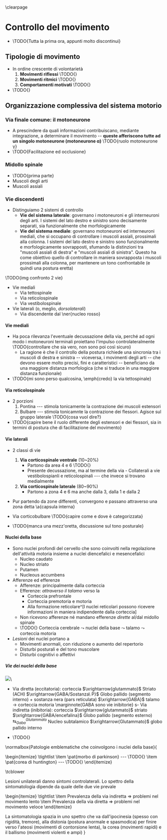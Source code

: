 <!-- Mon 20 Apr 2020 12:21:11 PM CEST -->
\clearpage

# Controllo del movimento
- \TODO{Tutta la prima ora, appunti molto discontinui}

## Tipologie di movimento
- In ordine crescente di volontarietà
    1. __Movimenti riflessi__ \TODO{}
    2. __Movimenti ritmici__ \TODO{}
    3. __Comportamenti motivati__ \TODO{}
- \TODO{}

## Organizzazione complessiva del sistema motorio

### Via finale comune: il motoneurone
- A prescindere da quali informazioni contribuiscano, mediante integrazione, a determinare il movimento -- __queste afferiscono tutte ad un singolo motoneurone (motoneurone α)__ \TODO{ruolo motoneurone γ}
- \TODO{Facilitazione ed occlusione}

### Midollo spinale
- \TODO{prima parte}
- Muscoli degli arti
- Muscoli assiali

### Vie discendenti
- Distinguiamo 2 sistemi di controllo
    - __Vie del sistema laterale__: governano i motoneuroni e gli interneuroni degli arti. I sistemi del lato destro e sinistro sono decisamente separati, sia funzionalmente che morfologicamente
    - __Vie del sistema mediale__: governano motoneuroni ed interneuroni mediali, che si occupano di controllare i muscoli assiali, prossimali alla colonna. I sistemi del lato destro e sinistro sono funzionalmente e morfologicamente sovrapposti, sfumando la distinzioni tra "muscoli assiali di destra" e "muscoli assiali di sinistra". Questo ha come obiettivo quello di controllare in maniera sovrapposta i muscoli prossimali alla colonna, per mantenere un tono confrontabile (e quindi una postura eretta)

\TODO{img confronto 2 vie}
- Vie mediali
    - Via tettospinale
    - Via reticolospinale
    - Via vestibolospinale
- Vie laterali (o, meglio, _dorsolaterali_)
    - Via discendente dal \ner{nucleo rosso}

#### Vie mediali
- Ha poca rilevanza l'eventuale decussazione della via, perché ad ogni modo i motoneuroni terminali proiettano l'impulso controlateralmente \TODO{controllare che sia vero, non sono poi così sicuro}
    - La ragione è che il controllo della postura richiede una sincronia tra i muscoli di destra e sinistra -- viceversa, i movimenti degli arti -- che devono essere molto precisi, fini e caratteristici -- beneficiano da una maggiore distanza morfologica (che si traduce in una maggiore distanza funzionale)
- \TODO{mi sono perso qualcosina, \emph{credo} la via tettospinale}

#### Via reticolospinale
- 2 porzioni
    1. Pontina --- stimola tonicamente la contrazione dei muscoli estensori
    2. Bulbare --- stimola tonicamnte la contrazione dei flessori. Agisce sul gruppo laterale \TODO{cosa vuol dire?}
- \TODO{capire bene il ruolo differente degli estensori e dei flessori, sia in termini di postura che di facilitazione del movimento}

<!-- Tue 21 Apr 2020 09:12:51 AM CEST --> 

#### Vie laterali
- 2 classi di vie
    1. __Via corticospinale ventrale__ (10~20%)
        - Partono da area 4 e 6 \TODO{}
        - Presente decussazione, ma al termine della via - Collaterali a vie vestibolospianli e reticolospinali --- che invece si trovano medialmente
    2. __Via corticospinale laterale__ (80~90%)
        -  Partono a zona 4 e 6 ma anche dalla 3, dalla 1 e dalla 2
- Pur partendo da zone differenti, convergono e passano attraverso una zona detta \a{capsula interna}

- Via corticobulbare \TODO{capire come e dove è categorizzata}

- \TODO{manca una mezz'oretta, discussione sul tono posturale}

<!-- Mon 27 Apr 2020 12:09:55 PM CEST --> 

#### Nuclei della base
- Sono nuclei profondi del cervello che sono coinvolti nella regolazione dell'attività motoria insieme a nuclei diencefalici e mesencefalici
    - Nucleo caudato
    - Nucleo striato
    - Putamen
    - Nucleous accumbens
- Afferenze ed efferenze
    - Afferenze: principalmente dalla corteccia
    - Efferenze: _attraverso il talamo_ verso la
        - Corteccia prefrontale
        - Corteccia premotoria e motoria
        - Alla formazione reticolare^[I nuclei reticolari possono ricevere informazioni in maniera indipendente dalla corteccia]
    - Non ricevono afferenze né mandano efferenze _dirette_ al/dal midollo spinale
    - \TODO{} Corteccia cerebrale $\leadsto$ nuclei della base $\leadsto$ talamo $\leadsto$ corteccia motoria
- _Lesioni_ dei nuclei portano a
    - Movimenti anormali, con riduzione o aumento del repertorio
    - Disturbi posturali e del tono muscolare
    - Disturbi cognitivi o affettivi

##### Vie dei nuclei della base

![](img/vie-nuclei-della-base.png)\ 

- Via diretta (eccitatoria): corteccia $\xrightarrow{glutammato}$ Striato (ACH) $\xrightarrow{GABA/Sostanza\ P}$ Globo pallido (segmento interno) + sostanza nera (pars reticulata) $\xrightarrow{GABA}$ talamo → corteccia motoria \marginnote{GABA sono vie inibitorie}
s- Via indiretta (inibitoria): corteccia $\xrightarrow{glutammato}$ striato $\xrightarrow{GABA/encefalina}$ Globo pallido (segmento esterno) $\mathop{\leftrightarrows}^{Glutammato}_{Gaba}$ Nucleo subtalamico $\xrightarrow{Glutammato}$ globo pallido interno

- \TODO{}

\normalbox{Patologie emblematiche che coinvolgono i nuclei della base}{

\begin{itemize}
\tightlist
\item \pat{morbo di parkinson} --- \TODO{}
\item \pat{corea di huntington} --- \TODO{}
\end{itemize}

\tcblower

Lesioni unilaterali danno sintomi controlaterali. Lo spettro della sintomatologia dipende da quale delle due vie prevale

\begin{itemize}
\tightlist
\item Prevalenza della via indiretta ⇒ problemi nel movimento lento
\item Prevalenza della via diretta ⇒ problemi nel movimento veloce
\end{itemize}

La sintomatologia spazia in uno spettro che va dall'ipocinesia (spesso con rigidità, tremore), alla distonia (postura anormale e spasmodica) per finire verso l'ateosi (movimenti di contorsione lenta), la corea (movimenti rapidi) e il ballismo (movimenti violenti e ampi)
}
